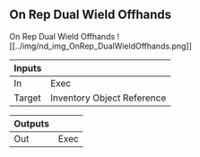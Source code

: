## On Rep Dual Wield Offhands
On Rep Dual Wield Offhands
![[../img/nd_img_OnRep_DualWieldOffhands.png]]

|Inputs||
|--|--|
| In | Exec |
| Target | Inventory Object Reference |

|Outputs||
|--|--|
| Out | Exec |
